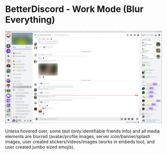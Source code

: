 # BetterDiscord - Work Mode (Blur Everything)

![Preview](https://github.com/Andrew-J-Larson/Custom-CSS/blob/main/!-User-Styles/Discord/BetterDiscord/Preview.png?raw=true)

Unless hovered over, some text (only identifiable friends info) and all media elements are blurred (avatar/profile images, server icon/banner/splash images, user created stickers/videos/images (works in embeds too), and user created jumbo sized emojis).
